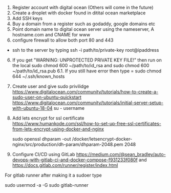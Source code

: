 
1. Register account with digital ocean (Others will come in the future)
2. Create a droplet with docker found in ditital ocean marketplace
3. Add SSH keys
3. Buy a domain from a register such as godaddy, google domains etc
4. Point domain name to digital ocean server using the nameserver, A hostname.com and CNAME for www
5. configure firewall to allow both port 80 and 443
*  ssh to the server by typing ssh -i path/to/private-key root@ipaddress
6. If you get "WARNING: UNPROTECTED PRIVATE KEY FILE!" then run on the local sudo chmod 600 ~/path/to/id_rsa and sudo chmod 600 ~/path/to/id_rsa.pub
    6.1. If you still have error then type = sudo chmod 644 ~/.ssh/known_hosts
7. Create user and give sudo privilidge
    https://www.digitalocean.com/community/tutorials/how-to-create-a-sudo-user-on-ubuntu-quickstart
    https://www.digitalocean.com/community/tutorials/initial-server-setup-with-ubuntu-18-04
    su - username

6. Add lets encrypt for ssl certificate
    https://www.humankode.com/ssl/how-to-set-up-free-ssl-certificates-from-lets-encrypt-using-docker-and-nginx

    sudo openssl dhparam -out /docker/letsencrypt-docker-nginx/src/production/dh-param/dhparam-2048.pem 2048



7. Configure CI/CD using GitLab https://medium.com/@sean_bradley/auto-devops-with-gitlab-ci-and-docker-compose-f931233f080f and https://docs.gitlab.com/runner/register/index.html


For gitlab runner after making it a sudoer type

sudo usermod -a -G sudo gitlab-runner